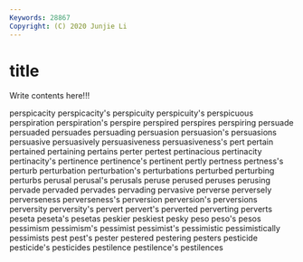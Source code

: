 ```yaml
---
Keywords: 28867
Copyright: (C) 2020 Junjie Li
---
```


# title

Write contents here!!!

perspicacity 
perspicacity's 
perspicuity 
perspicuity's 
perspicuous 
perspiration 
perspiration's
perspire 
perspired 
perspires 
perspiring 
persuade 
persuaded 
persuades 
persuading 
persuasion 
persuasion's
persuasions 
persuasive 
persuasively 
persuasiveness 
persuasiveness's 
pert 
pertain 
pertained 
pertaining 
pertains
perter 
pertest 
pertinacious 
pertinacity 
pertinacity's 
pertinence 
pertinence's 
pertinent 
pertly 
pertness
pertness's 
perturb 
perturbation 
perturbation's 
perturbations 
perturbed 
perturbing 
perturbs 
perusal 
perusal's
perusals 
peruse 
perused 
peruses 
perusing 
pervade 
pervaded 
pervades 
pervading 
pervasive
perverse 
perversely 
perverseness 
perverseness's 
perversion 
perversion's 
perversions 
perversity 
perversity's 
pervert
pervert's 
perverted 
perverting 
perverts 
peseta 
peseta's 
pesetas 
peskier 
peskiest 
pesky
peso 
peso's 
pesos 
pessimism 
pessimism's 
pessimist 
pessimist's 
pessimistic 
pessimistically 
pessimists
pest 
pest's 
pester 
pestered 
pestering 
pesters 
pesticide 
pesticide's 
pesticides 
pestilence
pestilence's 
pestilences 
